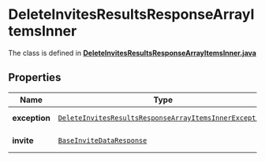 

# DeleteInvitesResultsResponseArrayItemsInner

The class is defined in **[DeleteInvitesResultsResponseArrayItemsInner.java](../../src/main/java/org/openapitools/model/DeleteInvitesResultsResponseArrayItemsInner.java)**

## Properties

Name | Type | Description | Notes
------------ | ------------- | ------------- | -------------
**exception** | [`DeleteInvitesResultsResponseArrayItemsInnerException`](DeleteInvitesResultsResponseArrayItemsInnerException.md) |  |  [optional property]
**invite** | [`BaseInviteDataResponse`](BaseInviteDataResponse.md) |  |  [optional property]




